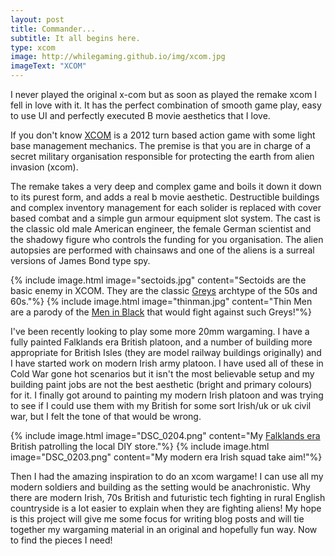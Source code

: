 ```yaml
---
layout: post
title: Commander...
subtitle: It all begins here.
type: xcom
image: http://whilegaming.github.io/img/xcom.jpg
imageText: "XCOM"
---
```


I never played the original x-com but as soon as played the remake xcom I fell in love with it. It has the perfect combination of smooth game play, easy to use UI and perfectly executed B movie aesthetics that I love.


If you don't know [XCOM](https://en.wikipedia.org/wiki/XCOM:_Enemy_Unknown) is a 2012 turn based action game with some light base management mechanics. The premise is that you are in charge of a secret military organisation responsible for protecting the earth from alien invasion (xcom).

The remake takes a very deep and complex game and boils it down it down to its purest form, and adds a real b movie aesthetic. Destructible buildings and complex inventory management for each solider is replaced with cover based combat and a simple gun armour equipment slot system. The cast is the classic old male American engineer, the female German scientist and the shadowy figure who controls the funding for you organisation. The alien autopsies are performed with chainsaws and one of the aliens is a surreal versions of James Bond type spy.

{% include image.html image="sectoids.jpg" content="Sectoids are the basic enemy in XCOM. They are the classic <a href="https://en.wikipedia.org/wiki/Grey_alien">Greys</a> archtype of the 50s and 60s."%}
{% include image.html image="thinman.jpg" content="Thin Men are a parody of the <a href="https://en.wikipedia.org/wiki/Men_in_black">Men in Black</a> that would fight against such Greys!"%}


I've been recently looking to play some more 20mm wargaming. I have a fully painted Falklands era British platoon, and a number of building more appropriate for British Isles (they are model railway buildings originally) and I have started work on modern Irish army platoon. I have used all of these in Cold War gone hot scenarios but it isn't the most believable setup and my building paint jobs are not the best aesthetic (bright and primary colours) for it. I finally got around to painting my modern Irish platoon and was trying to see if I could use them with my British for some sort Irish/uk or uk civil war, but I felt the tone of that would be wrong.

{% include image.html image="DSC_0204.png" content="My <a href="https://en.wikipedia.org/wiki/Falklands_War">Falklands era</a> British patrolling the local DIY store."%}
{% include image.html image="DSC_0203.png" content="My modern era Irish squad take aim!"%}

Then I had the amazing inspiration to do an xcom wargame! I can use all my modern soldiers and building as the setting would be anachronistic. Why there are modern Irish, 70s British and futuristic tech fighting in rural English countryside is a lot easier to explain when they are fighting aliens! My hope is this project will give me some focus for writing blog posts and will tie together my wargaming material in an original and hopefully fun way. Now to find the pieces I need!
